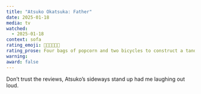 ```yaml
---
title: "Atsuko Okatsuka: Father"
date: 2025-01-18
media: tv
watched:
  - 2025-01-18
context: sofa
rating_emoji: 🍿🍿🍿🍿🚴🚴
rating_prose: Four bags of popcorn and two bicycles to construct a tandem for you and your loved one.
warning:
award: false
---
```


Don’t trust the reviews, Atsuko’s sideways stand up had me laughing out loud.
